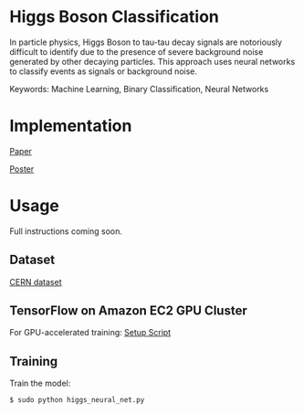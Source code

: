 # Higgs Boson Classification
In particle physics, Higgs Boson to tau-tau decay signals are notoriously difficult to identify due to the presence of severe background noise generated by other decaying particles. This approach uses neural networks to classify events as signals or background noise.

Keywords: Machine Learning, Binary Classification, Neural Networks

# Implementation
[Paper](http://cs229.stanford.edu/proj2015/017_report.pdf)


[Poster](http://cs229.stanford.edu/proj2015/017_poster.pdf)

# Usage
Full instructions coming soon.

## Dataset
[CERN dataset](https://www.kaggle.com/c/higgs-boson/data)

## TensorFlow on Amazon EC2 GPU Cluster
For GPU-accelerated training:
[Setup Script](https://gist.github.com/erikbern/78ba519b97b440e10640)

## Training
Train the model:
```
$ sudo python higgs_neural_net.py 
```

